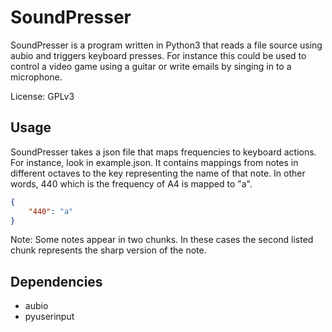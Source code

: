 SoundPresser
============

SoundPresser is a program written in Python3 that reads a file source using
aubio and triggers keyboard presses. For instance this could be used to control
a video game using a guitar or write emails by singing in to a microphone.

License: GPLv3

Usage
-----
SoundPresser takes a json file that maps frequencies to keyboard actions. For
instance, look in example.json. It contains mappings from notes in different
octaves to the key representing the name of that note. In other words, 440 which
is the frequency of A4 is mapped to "a".

```json
{
    "440": "a"
}
```

Note: Some notes appear in two chunks. In these cases the second listed chunk
represents the sharp version of the note.

Dependencies
------------
* aubio
* pyuserinput

